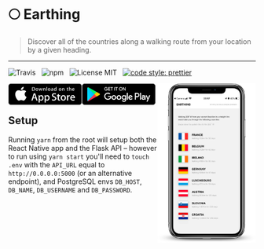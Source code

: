# 🌕 Earthing

> Discover all of the countries along a walking route from your location by a given heading.

<hr />

![Travis](http://img.shields.io/travis/Wildhoney/Earthing.svg?style=for-the-badge)
&nbsp;
![npm](http://img.shields.io/npm/v/earthing.svg?style=for-the-badge)
&nbsp;
![License MIT](http://img.shields.io/badge/license-mit-lightgrey.svg?style=for-the-badge)
&nbsp;
[![code style: prettier](https://img.shields.io/badge/code_style-prettier-ff69b4.svg?style=for-the-badge)](https://github.com/prettier/prettier)

<img src="media/apple.png" width="150" align="left" alt="Apple Store" />
<img src="media/google.png" width="150" align="left" alt="Google Store" />

<img src="media/screenshot.png" width="200" align="right" alt="Screenshot" />

<br />
<br />

## Setup

Running `yarn` from the root will setup both the React Native app and the Flask API &ndash; however to run using `yarn start` you'll need to `touch .env` with the `API_URL` equal to `http://0.0.0.0:5000` (or an alternative endpoint), and PostgreSQL envs `DB_HOST`, `DB_NAME`, `DB_USERNAME` and `DB_PASSWORD`.
